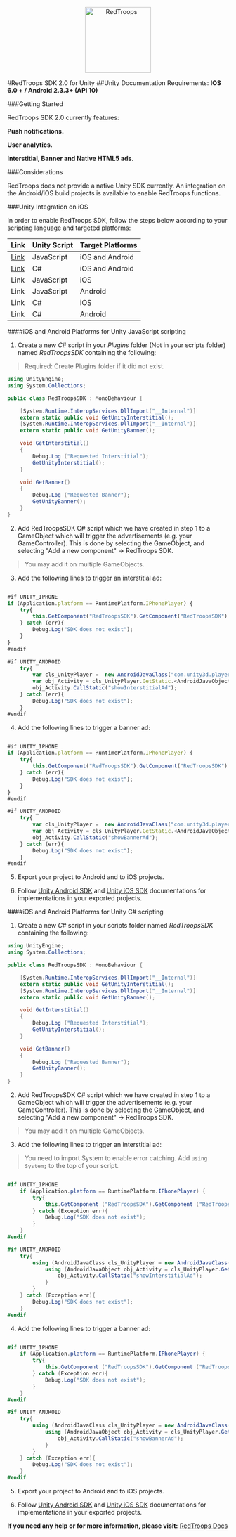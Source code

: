 <p align="center">
<img src="http://redtroops.com/images/logo_large.png" alt="RedTroops" width="150px">
</p>


#RedTroops SDK 2.0 for Unity
##Unity Documentation
Requirements: **IOS 6.0 + / Android 2.3.3+ (API 10)**

###Getting Started

RedTroops SDK 2.0 currently features:

**Push notifications.**

**User analytics.**

**Interstitial, Banner and Native HTML5 ads.**

###Considerations

RedTroops does not provide a native Unity SDK currently. An integration on the Android/iOS build projects is available to enable RedTroops functions.

###Unity Integration on iOS

In order to enable RedTroops SDK, follow the steps below according to your scripting language and targeted platforms:

Link|Unity Script  | Target Platforms
---|------------- | -------------
[Link](#iaj)|JavaScript | iOS and Android
[Link](#iac)|C#  | iOS and Android
Link|JavaScript | iOS
Link|JavaScript  | Android
Link|C# | iOS
Link|C#  | Android

####<a name="iaj"></a>iOS and Android Platforms for Unity JavaScript scripting

1) Create a new *C#* script in your *Plugins* folder (Not in your scripts folder) named *RedTroopsSDK* containing the following:

> Required: Create Plugins folder if it did not exist.

```csharp
using UnityEngine;
using System.Collections;

public class RedTroopsSDK : MonoBehaviour {

    [System.Runtime.InteropServices.DllImport("__Internal")]
    extern static public void GetUnityInterstitial();
    [System.Runtime.InteropServices.DllImport("__Internal")]
    extern static public void GetUnityBanner();

    void GetInterstitial()
    {
        Debug.Log ("Requested Interstitial");
        GetUnityInterstitial();
    }

    void GetBanner()
    {
        Debug.Log ("Requested Banner");
        GetUnityBanner();
    }
}
```

2) Add RedTroopsSDK C# script which we have created in step 1 to a GameObject which will trigger the advertisements (e.g. your GameController). This is done by selecting the GameObject, and selecting "Add a new component" -> RedTroops SDK.

> You may add it on multiple GameObjects.

3) Add the following lines to trigger an interstitial ad:

```js

#if UNITY_IPHONE
if (Application.platform == RuntimePlatform.IPhonePlayer) {
    try{
        this.GetComponent("RedTroopsSDK").GetComponent("RedTroopsSDK").SendMessage("GetInterstitial");
    } catch (err){
        Debug.Log("SDK does not exist");
    }
}
#endif

#if UNITY_ANDROID
    try{
        var cls_UnityPlayer =  new AndroidJavaClass("com.unity3d.player.UnityPlayer");
        var obj_Activity = cls_UnityPlayer.GetStatic.<AndroidJavaObject>("currentActivity");
        obj_Activity.CallStatic("showInterstitialAd");
    } catch (err){
        Debug.Log("SDK does not exist");
    }
#endif

```

4) Add the following lines to trigger a banner ad:

```js

#if UNITY_IPHONE
if (Application.platform == RuntimePlatform.IPhonePlayer) {
    try{
        this.GetComponent("RedTroopsSDK").GetComponent("RedTroopsSDK").SendMessage("GetBanner");
    } catch (err){
        Debug.Log("SDK does not exist");
    }
}
#endif

#if UNITY_ANDROID
    try{
        var cls_UnityPlayer =  new AndroidJavaClass("com.unity3d.player.UnityPlayer");
        var obj_Activity = cls_UnityPlayer.GetStatic.<AndroidJavaObject>("currentActivity");
        obj_Activity.CallStatic("showBannerAd");
    } catch (err){
        Debug.Log("SDK does not exist");
    }
#endif

```

5) Export your project to Android and to iOS projects.

6) Follow [Unity Android SDK](http://github.com/redtroops/android-sdk) and [Unity iOS SDK](http://github.com/redtroops/ios-sdk) documentations for implementations in your exported projects.

####<a name="iac"></a>iOS and Android Platforms for Unity C# scripting

1) Create a new *C#* script in your scripts folder named *RedTroopsSDK* containing the following:

```csharp
using UnityEngine;
using System.Collections;

public class RedTroopsSDK : MonoBehaviour {

    [System.Runtime.InteropServices.DllImport("__Internal")]
    extern static public void GetUnityInterstitial();
    [System.Runtime.InteropServices.DllImport("__Internal")]
    extern static public void GetUnityBanner();

    void GetInterstitial()
    {
        Debug.Log ("Requested Interstitial");
        GetUnityInterstitial();
    }

    void GetBanner()
    {
        Debug.Log ("Requested Banner");
        GetUnityBanner();
    }
}
```

2) Add RedTroopsSDK C# script which we have created in step 1 to a GameObject which will trigger the advertisements (e.g. your GameController). This is done by selecting the GameObject, and selecting "Add a new component" -> RedTroops SDK.

> You may add it on multiple GameObjects.

3) Add the following lines to trigger an interstitial ad:

> You need to import System to enable error catching. Add `using System;` to the top of your script.

```csharp

#if UNITY_IPHONE
    if (Application.platform == RuntimePlatform.IPhonePlayer) {
        try{
            this.GetComponent ("RedTroopsSDK").GetComponent ("RedTroopsSDK").SendMessage ("GetInterstitial");
        } catch (Exception err){
            Debug.Log("SDK does not exist");
        }
    }
#endif

#if UNITY_ANDROID
    try{
        using (AndroidJavaClass cls_UnityPlayer = new AndroidJavaClass("com.unity3d.player.UnityPlayer")){
            using (AndroidJavaObject obj_Activity = cls_UnityPlayer.GetStatic<AndroidJavaObject>("currentActivity")){
                obj_Activity.CallStatic("showInterstitialAd");
            }
        }
    } catch (Exception err){
        Debug.Log("SDK does not exist");
    }
#endif

```

4) Add the following lines to trigger a banner ad:

```csharp

#if UNITY_IPHONE
    if (Application.platform == RuntimePlatform.IPhonePlayer) {
        try{
            this.GetComponent ("RedTroopsSDK").GetComponent ("RedTroopsSDK").SendMessage ("GetBanner");
        } catch (Exception err){
            Debug.Log("SDK does not exist");
        }
    }
#endif

#if UNITY_ANDROID
    try{
        using (AndroidJavaClass cls_UnityPlayer = new AndroidJavaClass("com.unity3d.player.UnityPlayer")){
            using (AndroidJavaObject obj_Activity = cls_UnityPlayer.GetStatic<AndroidJavaObject>("currentActivity")){
                obj_Activity.CallStatic("showBannerAd");
            }
        }
    } catch (Exception err){
        Debug.Log("SDK does not exist");
    }
#endif

```

5) Export your project to Android and to iOS projects.

6) Follow [Unity Android SDK](http://github.com/redtroops/android-sdk) and [Unity iOS SDK](http://github.com/redtroops/ios-sdk) documentations for implementations in your exported projects.

**If you need any help or for more information, please visit:**  <a href="http://docs.redtroops.com" class="btn">RedTroops Docs</a>
